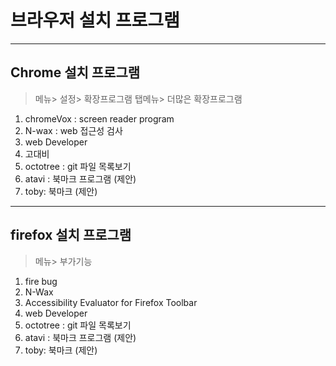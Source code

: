 # 브라우저 설치 프로그램
___
## Chrome 설치 프로그램
>메뉴> 설정> 확장프로그램 탭메뉴> 더많은 확장프로그램

1. chromeVox : screen reader program
2. N-wax : web 접근성 검사
3. web Developer
4. 고대비
5. octotree : git 파일 목록보기
6. atavi : 북마크 프로그램 (제안)
7. toby: 북마크 (제안)

___
## firefox 설치 프로그램
>메뉴> 부가기능

1. fire bug
2. N-Wax
3. Accessibility Evaluator for Firefox Toolbar
4. web Developer
5. octotree : git 파일 목록보기
6. atavi : 북마크 프로그램 (제안)
7. toby: 북마크 (제안)
